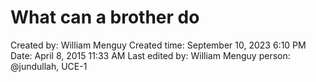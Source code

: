# What can a brother do

Created by: William Menguy
Created time: September 10, 2023 6:10 PM
Date: April 8, 2015 11:33 AM
Last edited by: William Menguy
person: @jundullah, UCE-1